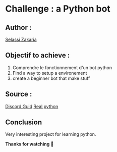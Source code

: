 # Challenge : a Python bot 

## Author : 
[Selassi Zakaria](https://www.linkedin.com/in/zakariaselassi/)

## Objectif to achieve :

1) Comprendre le fonctionnement d'un bot python
2) Find a way to setup a environement
3) create a beginner bot that make stuff 

## Source :
[Discord Guid](https://discordjs.guide/preparations/setting-up-a-bot-application.html#keeping-your-token-safe)
[Real python](https://realpython.com/how-to-make-a-discord-bot-python/)

## Conclusion
Very interesting project for learning python.  

**Thanks for watching** 🚀